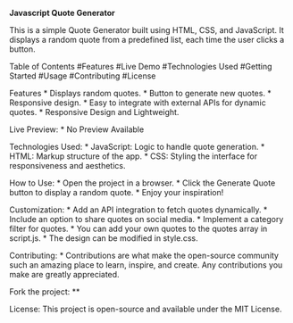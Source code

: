 **Javascript Quote Generator**

This is a simple Quote Generator built using HTML, CSS, and JavaScript.
It displays a random quote from a predefined list,
each time the user clicks a button. 


  Table of Contents
    #Features
    #Live Demo
    #Technologies Used
    #Getting Started
    #Usage
    #Contributing
    #License

  Features
      * Displays random quotes.
      * Button to generate new quotes.
      * Responsive design.
      * Easy to integrate with external APIs for dynamic quotes.
      * Responsive Design and Lightweight.
  
  Live Preview: 
     * No Preview Available

  Technologies Used:
      * JavaScript: Logic to handle quote generation.
      * HTML: Markup structure of the app.
      * CSS: Styling the interface for responsiveness and aesthetics.

  How to Use: 
      * Open the project in a browser.
      * Click the Generate Quote button to display a random quote.
      * Enjoy your inspiration!

  
Customization:
      * Add an API integration to fetch quotes dynamically.
      * Include an option to share quotes on social media.
      * Implement a category filter for quotes.
      * You can add your own quotes to the quotes array in script.js.
      * The design can be modified in style.css.

  Contributing:
      * Contributions are what make the open-source community such an amazing place to learn, inspire, and create. Any contributions you make are greatly appreciated.

  Fork the project:
     **

  License:
      This project is open-source and available under the MIT License.
